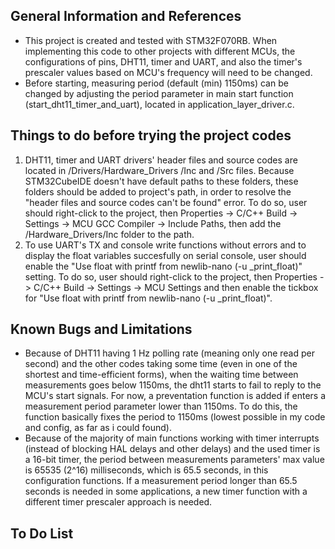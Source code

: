 **General Information and References**
-

* This project is created and tested with STM32F070RB. When implementing this code to other projects with different MCUs, the configurations of pins, DHT11, timer and UART, and also the timer's prescaler values based on MCU's frequency will need to be changed.
* Before starting, measuring period (default (min) 1150ms) can be changed by adjusting the period parameter in main start function (start_dht11_timer_and_uart), located in application_layer_driver.c.    

**Things to do before trying the project codes**
-

1) DHT11, timer and UART drivers' header files and source codes are located in /Drivers/Hardware_Drivers /Inc and /Src files. Because STM32CubeIDE doesn't have default paths to these folders, these folders should be added to project's path, in order to resolve the "header files and source codes can't be found" error. To do so, user should right-click to the project, then Properties -> C/C++ Build -> Settings -> MCU GCC Compiler -> Include Paths, then add the /Hardware_Drivers/Inc folder to the path.
2) To use UART's TX and console write functions without errors and to display the float variables succesfully on serial console, user should enable the "Use float with printf from newlib-nano (-u _print_float)" setting. To do so, user should right-click to the project, then Properties -> C/C++ Build -> Settings -> MCU Settings and then enable the tickbox for "Use float with printf from newlib-nano (-u _print_float)".

**Known Bugs and Limitations**
-

* Because of DHT11 having 1 Hz polling rate (meaning only one read per second) and the other codes taking some time (even in one of the shortest and time-efficient forms), when the waiting time between measurements goes below 1150ms, the dht11 starts to fail to reply to the MCU's start signals. For now, a preventation function is added if enters a measurement period parameter lower than 1150ms. To do this, the function basically fixes the period to 1150ms (lowest possible in my code and config, as far as i could found).
* Because of the majority of main functions working with timer interrupts (instead of blocking HAL delays and other delays) and the used timer is a 16-bit timer, the period between measurements parameters' max value is 65535 (2^16) milliseconds, which is 65.5 seconds, in this configuration functions. If a measurement period longer than 65.5 seconds is needed in some applications, a new timer function with a different timer prescaler approach is needed.       

**To Do List**
-
